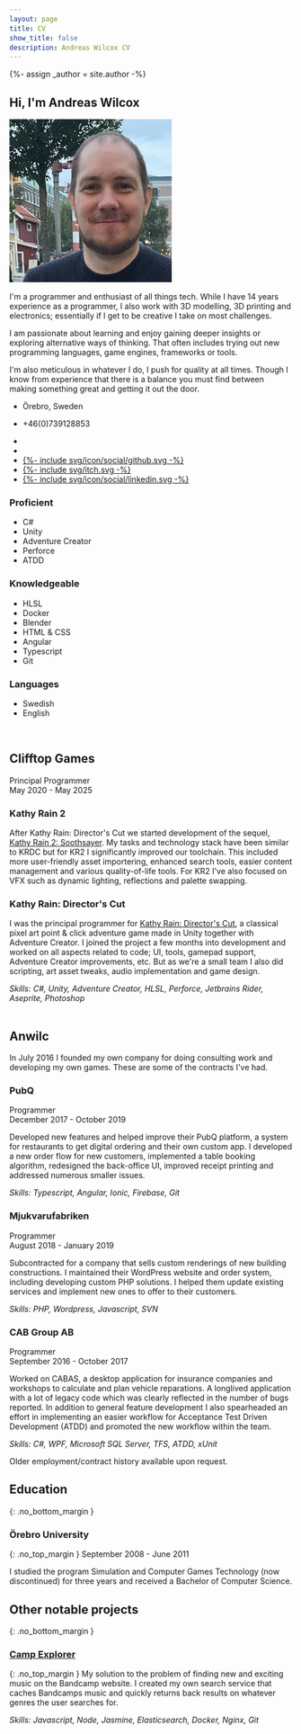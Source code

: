```yaml
---
layout: page
title: CV
show_title: false
description: Andreas Wilcox CV
---
```

{%- assign _author = site.author -%}

## Hi, I'm Andreas Wilcox
<div class="split">
  <div class="intro_text">
    <div class="photo_text">
      <img src="/images/cv/me.jpg">
      <p>I'm a programmer and enthusiast of all things tech. While I have 14 years experience as a programmer, I also work with 3D modelling, 3D printing and electronics; essentially if I get to be creative I take on most challenges.</p>
    </div>
    <p>I am passionate about learning and enjoy gaining deeper insights or exploring alternative ways of thinking. That often includes trying out new programming languages, game engines, frameworks or tools.</p>
    <p>I'm also meticulous in whatever I do, I push for quality at all times. Though I know from experience that there is a balance you must find between making something great and getting it out the door.</p>
    <div class="author-links">
      <ul class="menu menu--nowrap menu--inline contacts">
        <li class="author_link">
          <a class="button button--circle mail-button" itemprop="sameAs" href="https://www.google.com/maps/place/%C3%96rebro" target="_blank">
            <i class="fas fa-map-marker"></i>
          </a>
          <p>Örebro, Sweden</p>
        </li>
        <li class="author_link">
          <a class="button button--circle mail-button" itemprop="sameAs" href="tel:+46739128853" target="_blank">
            <i class="fas fa-phone"></i>
          </a>
          <p>+46(0)739128853</p>
        </li>
      </ul>
    </div>
    <div class="author-links">
      <ul class="menu menu--nowrap menu--inline links">
        <li class="author_link">
          <a class="button button--circle mail-button" itemprop="sameAs" href="https://anwilc.com" target="_blank">
            <i class="fas fa-globe"></i>
          </a>
        </li>
        <li class="author_link">
          <a class="button button--circle mail-button" itemprop="email" href="mailto:{{ _author.email }}" target="_blank">
            <i class="fas fa-envelope"></i>
          </a>
        </li>
        <li class="author_link">
          <a class="button button--circle mail-button" itemprop="sameAs" href="https://github.com/{{ _author.github }}" target="_blank">
            <div class="icon">{%- include svg/icon/social/github.svg -%}</div>
          </a>
        </li>
        <li class="author_link">
          <a class="button button--circle mail-button" itemprop="sameAs" href="https://{{ _author.itch }}.itch.io" target="_blank">
            <div class="icon">{%- include svg/itch.svg -%}</div>
          </a>
        </li>
        <li class="author_link">
          <a class="button button--circle mail-button" itemprop="sameAs" href="https://www.linkedin.com/in/{{ _author.linkedin }}" target="_blank">
            <div class="icon">{%- include svg/icon/social/linkedin.svg -%}</div>
          </a>
        </li>
        <!--<li class="author_link">
          <a class="button button--circle twitter-button" itemprop="sameAs" href="https://twitter.com/{{ _author.twitter }}" target="_blank">
            <div class="icon">{%- include svg/icon/social/twitter.svg -%}</div>
          </a>
        </li>-->
      </ul>
    </div>
  </div>
  <div class="skills">
    <div>
      <h3>Proficient</h3>
      <ul>
          <li>C#</li>
          <li>Unity</li>
          <li>Adventure Creator</li>
          <li>Perforce</li>
          <li>ATDD</li>
      </ul>
    </div>
    <div>
      <h3>Knowledgeable</h3>
      <ul>
          <li>HLSL</li>
          <li>Docker</li>
          <li>Blender</li>
          <li>HTML & CSS</li>
          <li>Angular</li>
          <li>Typescript</li>
          <li>Git</li>
      </ul>
    </div>
    <div>
      <h3>Languages</h3>
      <ul>
          <li>Swedish</li>
          <li>English</li>
      </ul>
    </div>
  </div>
</div>
<br />

## Clifftop Games
Principal Programmer<br />
May 2020 - May 2025
<br />

### Kathy Rain 2
After Kathy Rain: Director's Cut we started development of the sequel, [Kathy Rain 2: Soothsayer](https://store.steampowered.com/app/1466390/Kathy_Rain_2_Soothsayer/). My tasks and technology stack have been similar to KRDC but for KR2 I significantly improved our toolchain. This included more user-friendly asset importering, enhanced search tools, easier content management and various quality-of-life tools. For KR2 I've also focused on VFX such as dynamic lighting, reflections and palette swapping.
<br />

### Kathy Rain: Director's Cut
I was the principal programmer for [Kathy Rain: Director's Cut](https://store.steampowered.com/app/1395030/Kathy_Rain_Directors_Cut/), a classical pixel art point & click adventure game made in Unity together with Adventure Creator. I joined the project a few months into development and worked on all aspects related to code; UI, tools, gamepad support, Adventure Creator improvements, etc. But as we're a small team I also did scripting, art asset tweaks, audio implementation and game design.

*Skills: C#, Unity, Adventure Creator, HLSL, Perforce, Jetbrains Rider, Aseprite, Photoshop*
<br />
<br />
<div class="page_break"></div>

## Anwilc
In July 2016 I founded my own company for doing consulting work and developing my own games. These are some of the contracts I've had.
<br />

### PubQ
Programmer<br />
December 2017 - October 2019

Developed new features and helped improve their PubQ platform, a system for restaurants to get digital ordering and their own custom app. I developed a new order flow for new customers, implemented a table booking algorithm, redesigned the back-office UI, improved receipt printing and addressed numerous smaller issues.

*Skills: Typescript, Angular, Ionic, Firebase, Git*
<br />

### Mjukvarufabriken
Programmer<br />
August 2018 - January 2019

Subcontracted for a company that sells custom renderings of new building constructions. I maintained their WordPress website and order system, including developing custom PHP solutions. I helped them update existing services and implement new ones to offer to their customers.

*Skills: PHP, Wordpress, Javascript, SVN*
<br />

### CAB Group AB
Programmer<br />
September 2016 - October 2017

Worked on CABAS, a desktop application for insurance companies and workshops to calculate and plan vehicle reparations. A longlived application with a lot of legacy code which was clearly reflected in the number of bugs reported. In addition to general feature development I also spearheaded an effort in implementing an easier workflow for Acceptance Test Driven Development (ATDD) and promoted the new workflow within the team.

*Skills: C#, WPF, Microsoft SQL Server, TFS, ATDD, xUnit*
<div class="small_br"></div>
Older employment/contract history available upon request.

<div class="small_br"></div>

## Education
{: .no_bottom_margin }
### Örebro University
{: .no_top_margin }
September 2008 - June 2011

I studied the program Simulation and Computer Games Technology (now discontinued) for three years and received a Bachelor of Computer Science.

<div class="small_br"></div>

## Other notable projects
{: .no_bottom_margin }
### [Camp Explorer](http://campexplorer.io)
{: .no_top_margin }
My solution to the problem of finding new and exciting music on the Bandcamp website. I created my own search service that caches Bandcamps music and quickly returns back results on whatever genres the user searches for.

*Skills: Javascript, Node, Jasmine, Elasticsearch, Docker, Nginx, Git*